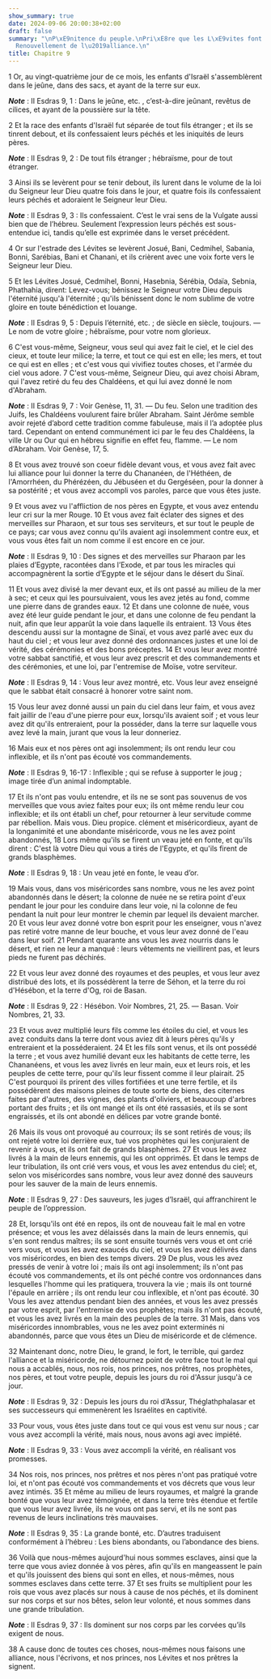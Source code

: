 ```yaml
---
show_summary: true
date: 2024-09-06 20:00:38+02:00
draft: false
summary: "\nP\xE9nitence du peuple.\nPri\xE8re que les L\xE9vites font \xE0 Dieu.\n\
  Renouvellement de l\u2019alliance.\n"
title: Chapitre 9
---
```





1 Or, au vingt-quatrième jour de ce mois, les enfants d'Israël s'assemblèrent dans le jeûne, dans des sacs, et ayant de la terre sur eux.

***Note*** :  II Esdras 9, 1 : Dans le jeûne, etc. , c’est-à-dire jeûnant, revêtus de cilices, et ayant de la poussière sur la tête.

2 Et la race des enfants d'Israël fut séparée de tout fils étranger ; et ils se tinrent debout, et ils confessaient leurs péchés et les iniquités de leurs pères.

***Note*** :  II Esdras 9, 2 : De tout fils étranger ; hébraïsme, pour de tout étranger.

3 Ainsi ils se levèrent pour se tenir debout, ils lurent dans le volume de la loi du Seigneur leur Dieu quatre fois dans le jour, et quatre fois ils confessaient leurs péchés et adoraient le Seigneur leur Dieu.

***Note*** :  II Esdras 9, 3 : Ils confessaient. C’est le vrai sens de la Vulgate aussi bien que de l’hébreu. Seulement l’expression leurs péchés est sous-entendue ici, tandis qu’elle est exprimée dans le verset précédent.


4 Or sur l'estrade des Lévites se levèrent Josué, Bani, Cedmihel, Sabania, Bonni, Sarébias, Bani et Chanani, et ils crièrent avec une voix forte vers le Seigneur leur Dieu.


5 Et les Lévites Josué, Cedmihel, Bonni, Hasebnia, Sérébia, Odaïa, Sebnia, Phathahia, dirent: Levez-vous; bénissez le Seigneur votre Dieu depuis l'éternité jusqu'à l'éternité ; qu'ils bénissent donc le nom sublime de votre gloire en toute bénédiction et louange.

***Note*** :  II Esdras 9, 5 : Depuis l’éternité, etc. ; de siècle en siècle, toujours. ― Le nom de votre gloire ; hébraïsme, pour votre nom glorieux.

6 C'est vous-même, Seigneur, vous seul qui avez fait le ciel, et le ciel des cieux, et toute leur milice; la terre, et tout ce qui est en elle; les mers, et tout ce qui est en elles ; et c'est vous qui vivifiez toutes choses, et l'armée du ciel vous adore. 7 C'est vous-même, Seigneur Dieu, qui avez choisi Abram, qui l'avez retiré du feu des Chaldéens, et qui lui avez donné le nom d'Abraham.

***Note*** :  II Esdras 9, 7 : Voir Genèse, 11, 31. ― Du feu. Selon une tradition des Juifs, les Chaldéens voulurent faire brûler Abraham. Saint Jérôme semble avoir rejeté d’abord cette tradition comme fabuleuse, mais il l’a adoptée plus tard. Cependant on entend communément ici par le feu des Chaldéens, la ville Ur ou Our qui en hébreu signifie en effet feu, flamme. ― Le nom d’Abraham. Voir Genèse, 17, 5.

8 Et vous avez trouvé son coeur fidèle devant vous, et vous avez fait avec lui alliance pour lui donner la terre du Chananéen, de l'Héthéen, de l'Amorrhéen, du Phérézéen, du Jébuséen et du Gergéséen, pour la donner à sa postérité ; et vous avez accompli vos paroles, parce que vous êtes juste.


9 Et vous avez vu l'affliction de nos pères en Egypte, et vous avez entendu leur cri sur la mer Rouge. 10 Et vous avez fait éclater des signes et des merveilles sur Pharaon, et sur tous ses serviteurs, et sur tout le peuple de ce pays; car vous avez connu qu'ils avaient agi insolemment contre eux, et vous vous êtes fait un nom comme il est encore en ce jour.

***Note*** :  II Esdras 9, 10 : Des signes et des merveilles sur Pharaon par les plaies d’Egypte, racontées dans l’Exode, et par tous les miracles qui accompagnèrent la sortie d’Egypte et le séjour dans le désert du Sinaï.

11 Et vous avez divisé la mer devant eux, et ils ont passé au milieu de la mer à sec; et ceux qui les poursuivaient, vous les avez jetés au fond, comme une pierre dans de grandes eaux. 12 Et dans une colonne de nuée, vous avez été leur guide pendant le jour, et dans une colonne de feu pendant la nuit, afin que leur apparût la voie dans laquelle ils entraient. 13 Vous êtes descendu aussi sur la montagne de Sinaï, et vous avez parlé avec eux du haut du ciel ; et vous leur avez donné des ordonnances justes et une loi de vérité, des cérémonies et des bons préceptes. 14 Et vous leur avez montré votre sabbat sanctifié, et vous leur avez prescrit et des commandements et des cérémonies, et une loi, par l'entremise de Moïse, votre serviteur.

***Note*** :  II Esdras 9, 14 : Vous leur avez montré, etc. Vous leur avez enseigné que le sabbat était consacré à honorer votre saint nom.

15 Vous leur avez donné aussi un pain du ciel dans leur faim, et vous avez fait jaillir de l'eau d'une pierre pour eux, lorsqu'ils avaient soif ; et vous leur avez dit qu'ils entreraient, pour la posséder, dans la terre sur laquelle vous avez levé la main, jurant que vous la leur donneriez.


16 Mais eux et nos pères ont agi insolemment; ils ont rendu leur cou inflexible, et ils n'ont pas écouté vos commandements.

***Note*** :  II Esdras 9, 16-17 : Inflexible ; qui se refuse à supporter le joug ; image tirée d’un animal indomptable.

17 Et ils n'ont pas voulu entendre, et ils ne se sont pas souvenus de vos merveilles que vous aviez faites pour eux; ils ont même rendu leur cou inflexible; et ils ont établi un chef, pour retourner à leur servitude comme par rébellion. Mais vous. Dieu propice. clément et miséricordieux, ayant de la longanimité et une abondante miséricorde, vous ne les avez point abandonnés, 18 Lors même qu'ils se firent un veau jeté en fonte, et qu'ils dirent : C'est là votre Dieu qui vous a tirés de l'Egypte, et qu'ils firent de grands blasphèmes.

***Note*** :  II Esdras 9, 18 : Un veau jeté en fonte, le veau d’or.

19 Mais vous, dans vos miséricordes sans nombre, vous ne les avez point abandonnés dans le désert; la colonne de nuée ne se retira point d'eux pendant le jour pour les conduire dans leur voie, ni la colonne de feu pendant la nuit pour leur montrer le chemin par lequel ils devaient marcher. 20 Et vous leur avez donné votre bon esprit pour les enseigner, vous n'avez pas retiré votre manne de leur bouche, et vous leur avez donné de l'eau dans leur soif. 21 Pendant quarante ans vous les avez nourris dans le désert, et rien ne leur a manqué : leurs vêtements ne vieillirent pas, et leurs pieds ne furent pas déchirés.


22 Et vous leur avez donné des royaumes et des peuples, et vous leur avez distribué des lots, et ils possédèrent la terre de Séhon, et la terre du roi d'Hésébon, et la terre d'Og, roi de Basan.

***Note*** :  II Esdras 9, 22 : Hésébon. Voir Nombres, 21, 25. ― Basan. Voir Nombres, 21, 33.

23 Et vous avez multiplié leurs fils comme les étoiles du ciel, et vous les avez conduits dans la terre dont vous aviez dit à leurs pères qu'ils y entreraient et la posséderaient. 24 Et les fils sont venus, et ils ont possédé la terre ; et vous avez humilié devant eux les habitants de cette terre, les Chananéens, et vous les avez livrés en leur main, eux et leurs rois, et les peuples de cette terre, pour qu'ils leur fissent comme il leur plairait. 25 C'est pourquoi ils prirent des villes fortifiées et une terre fertile, et ils possédèrent des maisons pleines de toute sorte de biens, des citernes faites par d'autres, des vignes, des plants d'oliviers, et beaucoup d'arbres portant des fruits ; et ils ont mangé et ils ont été rassasiés, et ils se sont engraissés, et ils ont abondé en délices par votre grande bonté.


26 Mais ils vous ont provoqué au courroux; ils se sont retirés de vous; ils ont rejeté votre loi derrière eux, tué vos prophètes qui les conjuraient de revenir à vous, et ils ont fait de grands blasphèmes. 27 Et vous les avez livrés à la main de leurs ennemis, qui les ont opprimés. Et dans le temps de leur tribulation, ils ont crié vers vous, et vous les avez entendus du ciel; et, selon vos miséricordes sans nombre, vous leur avez donné des sauveurs pour les sauver de la main de leurs ennemis.

***Note*** :  II Esdras 9, 27 : Des sauveurs, les juges d’Israël, qui affranchirent le peuple de l’oppression.

28 Et, lorsqu'ils ont été en repos, ils ont de nouveau fait le mal en votre présence; et vous les avez délaissés dans la main de leurs ennemis, qui s'en sont rendus maîtres; ils se sont ensuite tournés vers vous et ont crié vers vous, et vous les avez exaucés du ciel, et vous les avez délivrés dans vos miséricordes, en bien des temps divers. 29 De plus, vous les avez pressés de venir à votre loi ; mais ils ont agi insolemment; ils n'ont pas écouté vos commandements, et ils ont péché contre vos ordonnances dans lesquelles l'homme qui les pratiquera, trouvera la vie ; mais ils ont tourné l'épaule en arrière ; ils ont rendu leur cou inflexible, et n'ont pas écouté. 30 Vous les avez attendus pendant bien des années, et vous les avez pressés par votre esprit, par l'entremise de vos prophètes; mais ils n'ont pas écouté, et vous les avez livrés en la main des peuples de la terre. 31 Mais, dans vos miséricordes innombrables, vous ne les avez point exterminés ni abandonnés, parce que vous êtes un Dieu de miséricorde et
de clémence.


32 Maintenant donc, notre Dieu, le grand, le fort, le terrible, qui gardez l'alliance et la miséricorde, ne détournez point de votre face tout le mal qui nous a accablés, nous, nos rois, nos princes, nos prêtres, nos prophètes, nos pères, et tout votre peuple, depuis les jours du roi d'Assur jusqu'à ce jour.

***Note*** :  II Esdras 9, 32 : Depuis les jours du roi d’Assur, Théglathphalasar et ses successeurs qui emmenèrent les Israélites en captivité.

33 Pour vous, vous êtes juste dans tout ce qui vous est venu sur nous ; car vous avez accompli la vérité, mais nous, nous avons agi avec impiété.

***Note*** :  II Esdras 9, 33 : Vous avez accompli la vérité, en réalisant vos promesses.

34 Nos rois, nos princes, nos prêtres et nos pères n'ont pas pratiqué votre loi, et n'ont pas écouté vos commandements et vos décrets que vous leur avez intimés. 35 Et même au milieu de leurs royaumes, et malgré la grande bonté que vous leur avez témoignée, et dans la terre très étendue et fertile que vous leur avez livrée, ils ne vous ont pas servi, et ils ne sont pas revenus de leurs inclinations très mauvaises.

***Note*** :  II Esdras 9, 35 : La grande bonté, etc. D’autres traduisent conformément à l’hébreu : Les biens abondants, ou l’abondance des biens.

36 Voilà que nous-mêmes aujourd'hui nous sommes esclaves, ainsi que la terre que vous aviez donnée à vos pères, afin qu'ils en mangeassent le pain et qu'ils jouissent des biens qui sont en elles, et nous-mêmes, nous sommes esclaves dans cette terre. 37 Et ses fruits se multiplient pour les rois que vous avez placés sur nous à cause de nos péchés, et ils dominent sur nos corps et sur nos bêtes, selon leur volonté, et nous sommes dans une grande tribulation.

***Note*** :  II Esdras 9, 37 : Ils dominent sur nos corps par les corvées qu’ils exigent de nous.

38 A cause donc de toutes ces choses, nous-mêmes nous faisons une alliance, nous l'écrivons, et nos princes, nos Lévites et nos prêtres la signent.

